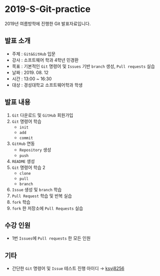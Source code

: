 # 2019-S-Git-practice
2019년 여름방학에 진행한 Git 발표자료입니다.

## 발표 소개
- 주제 : `Git&GitHub` 입문
- 강사 : 소프트웨어 학과 4학년 민경환
- 목표 : 기본적인 `Git` 명령어 및 `Issues` 기반 `branch` 생성, `Pull requests` 실습
- 날짜 : 2019. 08. 12
- 시간 : 13:00 ~ 16:30
- 대상 : 경성대학교 소프트웨어학과 학생

## 발표 내용
1. `Git` 다운로드 및 `GitHub` 회원가입
2. `Git` 명령어 학습
   - `init`
   - `add`
   - `commit`
3. `GitHub` 연동
    - `Repository` 생성
    - `push`
4. `README` 생성
5. `Git` 명령어 학습 2
    - `clone`
    - `pull`
    - `branch`
6. `Issue` 생성 및 `branch` 학습
7. `Pull Request` 학습 및 반복 실습
8. `fork` 학습
9. `fork` 한 저장소에 `Pull Requests` 실습
    
## 수강 인원
- 1번 `Issues`에 `Pull requests` 한 모든 인원

## 기타
- 간단한 `Git` 명령어 및 `Issue` 테스트 진행 아이디 → [ksyj8256](https://github.com/ksyj8256)
